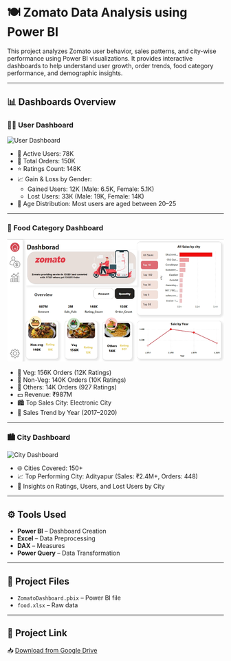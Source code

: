 # 🍽️ Zomato Data Analysis using Power BI

This project analyzes Zomato user behavior, sales patterns, and city-wise performance using Power BI visualizations. It provides interactive dashboards to help understand user growth, order trends, food category performance, and demographic insights.

---

## 📊 Dashboards Overview

### 🧑‍💻 User Dashboard
![User Dashboard](UserDashboard.jpg)

- 👤 Active Users: 78K  
- 🧾 Total Orders: 150K  
- ⭐ Ratings Count: 148K  
- 📈 Gain & Loss by Gender:
  - Gained Users: 12K (Male: 6.5K, Female: 5.1K)
  - Lost Users: 33K (Male: 19K, Female: 14K)
- 👶 Age Distribution: Most users are aged between 20–25

---

### 🍛 Food Category Dashboard
![Food Dashboard](Dashboard_1.jpg)

- 🥗 Veg: 156K Orders (12K Ratings)  
- 🍗 Non-Veg: 140K Orders (10K Ratings)  
- 🍟 Others: 14K Orders (927 Ratings)  
- 💵 Revenue: ₹987M  
- 🏙️ Top Sales City: Electronic City  
- 📅 Sales Trend by Year (2017–2020)

---

### 🏙️ City Dashboard
![City Dashboard](City_Dashboard.jpg)

- 🌐 Cities Covered: 150+  
- 📈 Top Performing City: Adityapur (Sales: ₹2.4M+, Orders: 448)  
- 📌 Insights on Ratings, Users, and Lost Users by City

---

## ⚙️ Tools Used
- **Power BI** – Dashboard Creation  
- **Excel** – Data Preprocessing  
- **DAX** – Measures  
- **Power Query** – Data Transformation  

---

## 📁 Project Files
- `ZomatoDashboard.pbix` – Power BI file  
- `food.xlsx` – Raw data  

---

## 🔗 Project Link  
📥 [Download from Google Drive](https://drive.google.com/drive/folders/11A1-niKDa2jPP1CDL1bJjdm3uyG482zd) 


